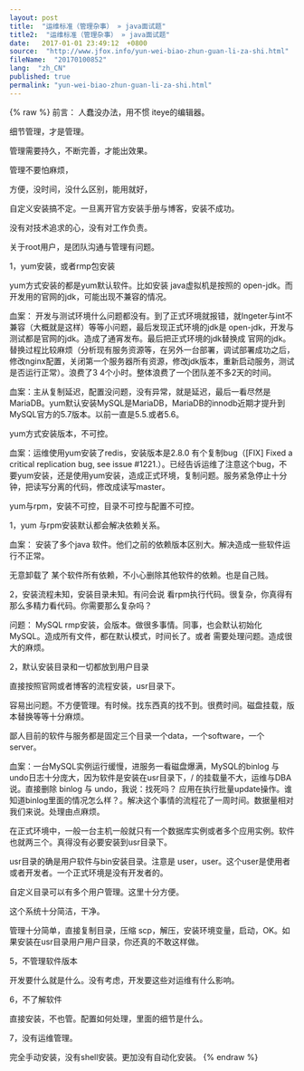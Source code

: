 ```yaml
---
layout: post
title:  "运维标准（管理杂事） » java面试题"
title2:  "运维标准（管理杂事） » java面试题"
date:   2017-01-01 23:49:12  +0800
source:  "http://www.jfox.info/yun-wei-biao-zhun-guan-li-za-shi.html"
fileName:  "20170100852"
lang:  "zh_CN"
published: true
permalink: "yun-wei-biao-zhun-guan-li-za-shi.html"
---
```

{% raw %}
前言： 人蠢没办法，用不惯 iteye的编辑器。

细节管理，才是管理。

管理需要持久，不断完善，才能出效果。

管理不要怕麻烦，

 方便，没时间，没什么区别，能用就好，

 自定义安装搞不定。一旦离开官方安装手册与博客，安装不成功。

 没有对技术追求的心，没有对工作负责。

 关于root用户，是团队沟通与管理有问题。

1，yum安装，或者rmp包安装 

 yum方式安装的都是yum默认软件。比如安装 java虚拟机是按照的 open-jdk。而开发用的官网的jdk，可能出现不兼容的情况。

 血案： 开发与测试环境什么问题都没有。到了正式环境就报错，就Ingeter与int不兼容（大概就是这样）等等小问题，最后发现正式环境的jdk是 open-jdk，开发与测试都是官网的jdk。造成了通宵发布。最后把正式环境的jdk替换成 官网的jdk。替换过程比较麻烦（分析现有服务资源等，在另外一台部署，调试部署成功之后，修改nginx配置，关闭第一个服务器所有资源，修改jdk版本，重新启动服务，测试是否运行正常）。浪费了3 4个小时。整体浪费了一个团队差不多2天的时间。

 血案：主从复制延迟，配置没问题，没有异常，就是延迟，最后一看尽然是 MariaDB。yum默认安装MySQL是MariaDB，MariaDB的innodb近期才提升到MySQL官方的5.7版本。以前一直是5.5.或者5.6。

 yum方式安装版本，不可控。

 血案：运维使用yum安装了redis，安装版本是2.8.0 有个复制bug（[FIX] Fixed a critical replication bug, see issue #1221.）。已经告诉运维了注意这个bug，不要yum安装，还是使用yum安装，造成正式环境，复制问题。服务紧急停止十分钟，把读写分离的代码，修改成读写master。

 yum与rpm，安装不可控，目录不可控与配置不可控。

 1，yum 与rpm安装默认都会解决依赖关系。

 血案： 安装了多个java 软件。他们之前的依赖版本区别大。解决造成一些软件运行不正常。

 无意卸载了 某个软件所有依赖，不小心删除其他软件的依赖。也是自己贱。

 2，安装流程未知，安装目录未知。有问会说 看rpm执行代码。很复杂，你真得有那么多精力看代码。你需要那么复杂吗？

 问题： MySQL rmp安装，会版本。做很多事情。同事，也会默认初始化MySQL。造成所有文件，都在默认模式，时间长了。或者 需要处理问题。造成很大的麻烦。

2，默认安装目录和一切都放到用户目录

 直接按照官网或者博客的流程安装，usr目录下。

 容易出问题。不方便管理。有时候。找东西真的找不到。很费时间。磁盘挂载，版本替换等等十分麻烦。

 鄙人目前的软件与服务都是固定三个目录一个data，一个software，一个server。

 血案：一台MySQL实例运行缓慢，进服务一看磁盘爆满，MySQL的binlog 与 undo日志十分庞大，因为软件是安装在usr目录下，/ 的挂载量不大，运维与DBA说。直接删除 binlog 与 undo，我说：找死吗？ 应用在执行批量update操作。谁知道binlog里面的情况怎么样？。解决这个事情的流程花了一周时间。数据量相对我们来说。处理由点麻烦。

 在正式环境中，一般一台主机一般就只有一个数据库实例或者多个应用实例。软件也就两三个。真得没有必要安装到usr目录下。

 usr目录的确是用户软件与bin安装目录。注意是 user，user。这个user是使用者或者开发者。一个正式环境是没有开发者的。

 自定义目录可以有多个用户管理。这里十分方便。

 这个系统十分简洁，干净。

 管理十分简单，直接复制目录，压缩 scp，解压，安装环境变量，启动，OK。如果安装在usr目录用户用户目录，你还真的不敢这样做。 

5，不管理软件版本

 开发要什么就是什么。没有考虑，开发要这些对运维有什么影响。

6，不了解软件

 直接安装，不也管。配置如何处理，里面的细节是什么。

7，没有运维管理。

 完全手动安装，没有shell安装。更加没有自动化安装。
{% endraw %}
